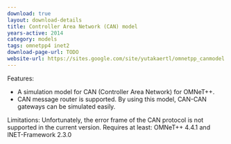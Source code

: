 ```yaml
---
download: true
layout: download-details
title: Controller Area Network (CAN) model
years-active: 2014
category: models
tags: omnetpp4 inet2
download-page-url: TODO
website-url: https://sites.google.com/site/yutakaertl/omnetpp_canmodel
---
```


Features:
- A simulation model for CAN (Controller Area Network) for OMNeT++.
- CAN message router is supported. By using this model, CAN-CAN gateways can be simulated easily.

Limitations: Unfortunately, the error frame of the CAN protocol is not supported in the current version.
Requires at least:  OMNeT++ 4.4.1 and INET-Framework 2.3.0
